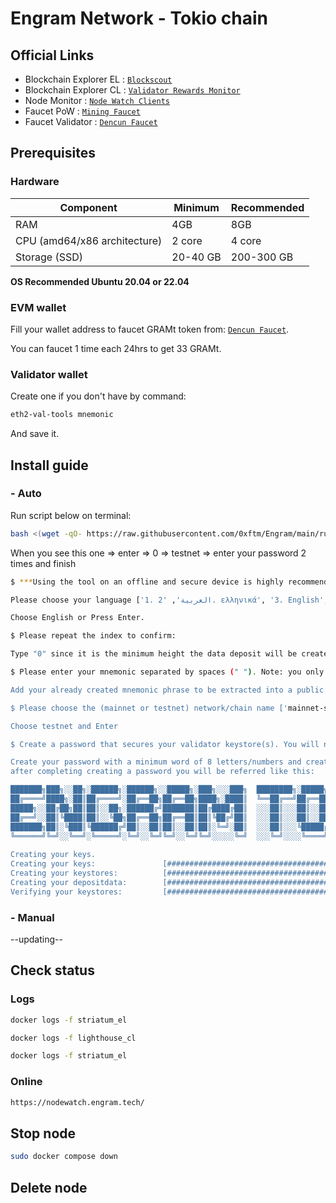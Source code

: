 # Engram Network - Tokio chain
## Official Links
- Blockchain Explorer EL : [`Blockscout`](https://nodewatch.engram.tech/)
- Blockchain Explorer CL : [`Validator Rewards Monitor`](https://beaconscan-v2.engram.tech/)
- Node Monitor : [`Node Watch Clients`](https://nodewatch.engram.tech/)
- Faucet PoW : [`Mining Faucet`](https://faucet-pow.engram.tech/)
- Faucet Validator : [`Dencun Faucet`](https://faucet-v2.engram.tech/)
## Prerequisites
### Hardware
| Component | Minimum | Recommended |
|-----------|---------|-------------|
| RAM | 4GB | 8GB |
| CPU (amd64/x86 architecture) | 2 core | 	4 core |
| Storage (SSD) | 20-40 GB | 200-300 GB |
**OS Recommended Ubuntu 20.04 or 22.04**

### EVM wallet
Fill your wallet address to faucet GRAMt token from: [`Dencun Faucet`](https://faucet-v2.engram.tech/).

You can faucet 1 time each 24hrs to get 33 GRAMt.
### Validator wallet
Create one if you don't have by command:
```sh
eth2-val-tools mnemonic
```
And save it.
## Install guide
### - Auto
Run script below on terminal:
```sh
bash <(wget -qO- https://raw.githubusercontent.com/0xftm/Engram/main/run.sh)
```
When you see this one => enter => 0 => testnet => enter your password 2 times and finish
```sh
$ ***Using the tool on an offline and secure device is highly recommended to keep your mnemonic safe.***

Please choose your language ['1. العربية', '2. ελληνικά', '3. English', '4. Français', '5. Bahasa melayu', '6. Italiano', '7. 日本語', '8. 한국어', '9. Português do Brasil', '10. român', '11. Türkçe', '12. 简体中文']:  [English]:

Choose English or Press Enter.

$ Please repeat the index to confirm: 

Type "0" since it is the minimum height the data deposit will be created at.

$ Please enter your mnemonic separated by spaces (" "). Note: you only need to enter the first 4 letters of each word if you'd prefer.:

Add your already created mnemonic phrase to be extracted into a public key.

$ Please choose the (mainnet or testnet) network/chain name ['mainnet-soon', 'devnet-1', 'devnet-3', 'devnet-4', 'devnet-5', 'testnet']:  [mainnet-soon]:

Choose testnet and Enter

$ Create a password that secures your validator keystore(s). You will need to re-enter this to decrypt them when you setup your Ethereum validators.:

Create your password with a minimum word of 8 letters/numbers and create a file with the name "password.txt" and save it in the "custom_config_data" folder
after completing creating a password you will be referred like this: 

███████╗███╗░░██╗░██████╗░██████╗░░█████╗░███╗░░░███╗  ████████╗░█████╗░██╗░░██╗██╗░█████╗░
██╔════╝████╗░██║██╔════╝░██╔══██╗██╔══██╗████╗░████║  ╚══██╔══╝██╔══██╗██║░██╔╝██║██╔══██╗
█████╗░░██╔██╗██║██║░░██╗░██████╔╝███████║██╔████╔██║  ░░░██║░░░██║░░██║█████═╝░██║██║░░██║
██╔══╝░░██║╚████║██║░░╚██╗██╔══██╗██╔══██║██║╚██╔╝██║  ░░░██║░░░██║░░██║██╔═██╗░██║██║░░██║
███████╗██║░╚███║╚██████╔╝██║░░██║██║░░██║██║░╚═╝░██║  ░░░██║░░░╚█████╔╝██║░╚██╗██║╚█████╔╝
╚══════╝╚═╝░░╚══╝░╚═════╝░╚═╝░░╚═╝╚═╝░░╚═╝╚═╝░░░░░╚═╝  ░░░╚═╝░░░░╚════╝░╚═╝░░╚═╝╚═╝░╚════╝░      
                                                                  
Creating your keys.
Creating your keys:               [####################################]  32/32          
Creating your keystores:          [####################################]  32/32          
Creating your depositdata:        [####################################]  32/32          
Verifying your keystores:         [####################################]  32/32
```

### - Manual
--updating--

## Check status
### Logs
```sh
docker logs -f striatum_el 
```
```sh
docker logs -f lighthouse_cl
```
```sh
docker logs -f striatum_el 
```
### Online
```sh
https://nodewatch.engram.tech/
```

## Stop node
```sh
sudo docker compose down
```
## Delete node





